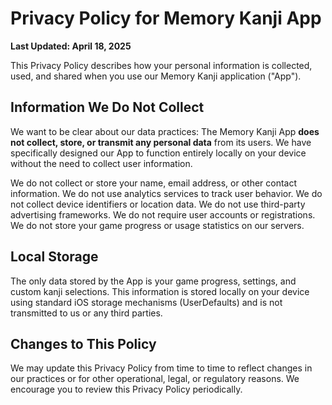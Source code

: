 # Privacy Policy for Memory Kanji App

**Last Updated: April 18, 2025**

This Privacy Policy describes how your personal information is collected, used, and shared when you use our Memory Kanji application ("App").

## Information We Do Not Collect

We want to be clear about our data practices: The Memory Kanji App **does not collect, store, or transmit any personal data** from its users. We have specifically designed our App to function entirely locally on your device without the need to collect user information.

We do not collect or store your name, email address, or other contact information. We do not use analytics services to track user behavior. We do not collect device identifiers or location data. We do not use third-party advertising frameworks. We do not require user accounts or registrations. We do not store your game progress or usage statistics on our servers.

## Local Storage

The only data stored by the App is your game progress, settings, and custom kanji selections. This information is stored locally on your device using standard iOS storage mechanisms (UserDefaults) and is not transmitted to us or any third parties.

## Changes to This Policy

We may update this Privacy Policy from time to time to reflect changes in our practices or for other operational, legal, or regulatory reasons. We encourage you to review this Privacy Policy periodically.
